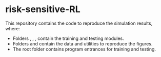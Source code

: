 # risk-sensitive-RL

This repository contains the code to reproduce the simulation results, where:
* Folders <agent>, <data>, <env>, <util> contain the training and testing modules.
* Folders <log> and <plot> contain the data and utilities to reproduce the figures.
* The root folder contains program entrances for training and testing.